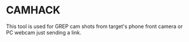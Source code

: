 # CAMHACK
This tool is used for GREP cam shots from target's phone front camera or PC webcam just sending a link.
